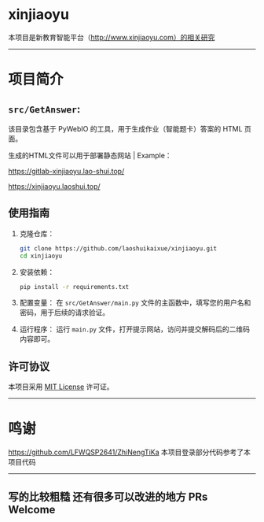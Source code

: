 # xinjiaoyu

本项目是新教育智能平台（http://www.xinjiaoyu.com）的相关研究

---

# 项目简介

## `src/GetAnswer`:

该目录包含基于 PyWebIO 的工具，用于生成作业（智能题卡）答案的 HTML 页面。

生成的HTML文件可以用于部署静态网站 | Example：

https://gitlab-xinjiaoyu.lao-shui.top/

https://xinjiaoyu.laoshui.top/

## 使用指南

1. 克隆仓库：
   ```bash
   git clone https://github.com/laoshuikaixue/xinjiaoyu.git
   cd xinjiaoyu
   ```

2. 安装依赖：
   ```bash
   pip install -r requirements.txt
   ```

3. 配置变量：
   在 `src/GetAnswer/main.py` 文件的主函数中，填写您的用户名和密码，用于后续的请求验证。

4. 运行程序：
   运行 `main.py` 文件，打开提示网站，访问并提交解码后的二维码内容即可。

## 许可协议

本项目采用 [MIT License](LICENSE) 许可证。

---

# 鸣谢
https://github.com/LFWQSP2641/ZhiNengTiKa 本项目登录部分代码参考了本项目代码

---

## 写的比较粗糙 还有很多可以改进的地方 PRs Welcome